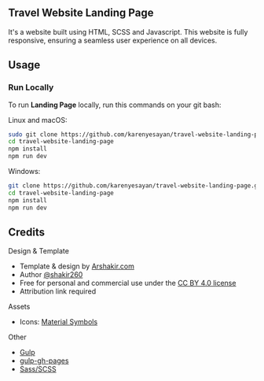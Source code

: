 ## Travel Website Landing Page 

It's a website built using HTML, SCSS and Javascript. This website is fully responsive, ensuring a seamless user experience on all devices.


## Usage

### Run Locally

To run **Landing Page** locally, run this commands on your git bash:

Linux and macOS:

```bash
sudo git clone https://github.com/karenyesayan/travel-website-landing-page.git
cd travel-website-landing-page
npm install
npm run dev
```

Windows:

```bash
git clone https://github.com/karenyesayan/travel-website-landing-page.git
cd travel-website-landing-page
npm install
npm run dev
```

## Credits  

Design & Template 
  - Template & design by [Arshakir.com](https://www.arshakir.com/)
  - Author [@shakir260](https://twitter.com/shakir260)
  - Free for personal and commercial use under the [CC BY 4.0 license](https://creativecommons.org/licenses/by/4.0/)
  - Attribution link required
  
Assets  
  - Icons: [Material Symbols](https://github.com/google/material-design-icons)  

Other  
  - [Gulp](https://gulpjs.com/)
  - [gulp-gh-pages](https://github.com/shinnn/gulp-gh-pages)  
  - [Sass/SCSS](https://sass-lang.com/)  
  